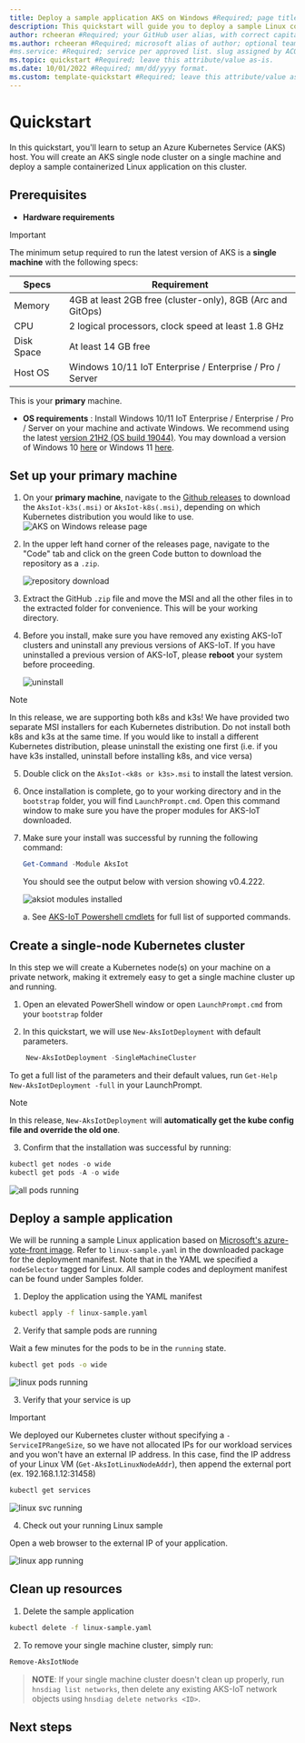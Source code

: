 ```yaml
---
title: Deploy a sample application AKS on Windows #Required; page title is displayed in search results. Include the brand.
description: This quickstart will guide you to deploy a sample Linux containerized application on AKS on Windows #Required; article description that is displayed in search results. 
author: rcheeran #Required; your GitHub user alias, with correct capitalization.
ms.author: rcheeran #Required; microsoft alias of author; optional team alias.
#ms.service: #Required; service per approved list. slug assigned by ACOM.
ms.topic: quickstart #Required; leave this attribute/value as-is.
ms.date: 10/01/2022 #Required; mm/dd/yyyy format.
ms.custom: template-quickstart #Required; leave this attribute/value as-is.
---
```


<!--
Remove all the comments in this template before you sign-off or merge to the 
main branch.
-->

<!--
This template provides the basic structure of a quickstart article.
See the [quickstart guidance](contribute-how-to-mvc-quickstart.md) in the contributor guide.

To provide feedback on this template contact 
[the templates workgroup](mailto:templateswg@microsoft.com).
-->

<!-- 1. H1
Required. Starts with "Quickstart: " Make the first word following "Quickstart:" a 
verb. Identify both the technology/service and the language or framework, if applicable.
-->

# Quickstart

In this quickstart, you'll learn to setup an Azure Kubernetes Service (AKS) host. You will create an AKS single node cluster on a single machine and deploy a sample containerized Linux application on this cluster.
<!-- 2. Introductory paragraph 
Required. Lead with a light intro that describes what the article covers. Answer the 
fundamental “why would I want to know this?” question. Keep it short.
-->

<!-- 3. Create a free trial account 
Required if a free trial account exists. Include a link to a free trial before the 
first H2, if one exists. You can find listed examples in [Write quickstart]
(contribute-how-to-mvc-quickstart.md)
-->

<!-- 4. Prerequisites 
Required. First prerequisite is a link to a free trial account if one exists. If there 
are no prerequisites, state that no prerequisites are needed for this quickstart.
-->

## Prerequisites

- **Hardware requirements**

> [!IMPORTANT]
> The minimum setup required to run the latest version of AKS is a **single machine** with the following specs:

| Specs | Requirement |
| ---------- | --------- |
| Memory | 4GB at least 2GB free (cluster-only), 8GB (Arc and GitOps) |
| CPU | 2 logical processors, clock speed at least 1.8 GHz |
| Disk Space | At least 14 GB free |
| Host OS | Windows 10/11 IoT Enterprise / Enterprise / Pro / Server |

This is your **primary** machine.

- **OS requirements** : Install Windows 10/11 IoT Enterprise / Enterprise / Pro / Server on your machine and activate Windows. We recommend using the latest [version 21H2 (OS build 19044)](/windows/release-health/release-information). You may download a version of Windows 10 [here](https://www.microsoft.com/software-download/windows10) or Windows 11 [here](https://www.microsoft.com/software-download/windows11).

## Set up your primary machine

1. On your **primary machine**, navigate to the [Github releases](https://github.com/Azure/AKS-IoT-preview/releases) to download the `AksIot-k3s(.msi)` or `AksIot-k8s(.msi)`, depending on which Kubernetes distribution you would like to use.
 ![AKS on Windows release page](media/aks-lite/aks-lite-release-assets.png)

2. In the upper left hand corner of the releases page, navigate to the "Code" tab and click on the green Code button to download the repository as a `.zip`.  

    ![repository download](media/aks-lite/aks-lite-download-zip.png)

3. Extract the GitHub `.zip` file and move the MSI and all the other files in to the extracted folder for convenience. This will be your working directory.

4. Before you install, make sure you have removed any existing AKS-IoT clusters and uninstall any previous versions of AKS-IoT. If you have uninstalled a previous version of AKS-IoT, please **reboot** your system before proceeding.

    ![uninstall](media/aks-lite/aks-lite-uninstall.png)

> [!NOTE]
> In this release, we are supporting both k8s and k3s! We have provided two separate MSI installers for each Kubernetes distribution. Do not install both k8s and k3s at the same time. If you would like to install a different Kubernetes distribution, please uninstall the existing one first (i.e. if you have k3s installed, uninstall before installing k8s, and vice versa)

5. Double click on the `AksIot-<k8s or k3s>.msi` to install the latest version.

6. Once installation is complete, go to your working directory and in the `bootstrap` folder, you will find `LaunchPrompt.cmd`. Open this command window to make sure you have the proper modules for AKS-IoT downloaded.

7. Make sure your install was successful by running the following command:

    ```powershell
    Get-Command -Module AksIot
    ```

    You should see the output below with version showing v0.4.222.

    ![aksiot modules installed](media/aks-lite/aks-lite-modules-installed.png)

    a. See [AKS-IoT Powershell cmdlets](./reference/aks-lite-ps/index.md) for full list of supported commands.

## Create a single-node Kubernetes cluster

In this step we will create a Kubernetes node(s) on your machine on a private network, making it extremely easy to get a single machine cluster up and running.

1. Open an elevated PowerShell window or open `LaunchPrompt.cmd` from your `bootstrap` folder

2. In this quickstart, we will use `New-AksIotDeployment` with default parameters.

```powershell
    New-AksIotDeployment -SingleMachineCluster
```

To get a full list of the parameters and their default values, run `Get-Help New-AksIotDeployment -full` in your LaunchPrompt.

> [!NOTE]
> In this release, `New-AksIotDeployment` will **automatically get the kube config file and override the old one**.

3. Confirm that the installation was successful by running:

```powershell
kubectl get nodes -o wide
kubectl get pods -A -o wide
```

![all pods running](media/aks-lite/all-pods-running.png)

## Deploy a sample application

We will be running a sample Linux application based on [Microsoft's azure-vote-front image](https://github.com/microsoft/containerregistry). Refer to `linux-sample.yaml` in the downloaded package for the deployment manifest. Note that in the YAML we specified a `nodeSelector` tagged for Linux. All sample codes and deployment manifest can be found under Samples folder.

1. Deploy the application using the YAML manifest

```bash
kubectl apply -f linux-sample.yaml
```

 2. Verify that sample pods are running

Wait a few minutes for the pods to be in the `running` state.

```bash
kubectl get pods -o wide
```

![linux pods running](media/aks-lite/linux-pods-running.png)

3. Verify that your service is up

> [!IMPORTANT]
> We deployed our Kubernetes cluster without specifying a `-ServiceIPRangeSize`, so we have not allocated IPs for our workload services and you won't have an external IP address. In this case, find the IP address of your Linux VM (`Get-AksIotLinuxNodeAddr`), then append the external port (ex. 192.168.1.12:31458)

```bash
kubectl get services
```

![linux svc running](media/aks-lite/linux-svc-running.png)

4. Check out your running Linux sample

Open a web browser to the external IP of your application.

![linux app running](media/aks-lite/linux-app-up.png)

## Clean up resources

1. Delete the sample application

```bash
kubectl delete -f linux-sample.yaml
```

2. To remove your single machine cluster, simply run:

```powershell
Remove-AksIotNode
```

>**NOTE**:
>If your single machine cluster doesn't clean up properly, run `hnsdiag list networks`, then delete any existing AKS-IoT network objects using `hnsdiag delete networks <ID>`.

## Next steps

<!--
Remove all the comments in this template before you sign-off or merge to the 
main branch.
-->
